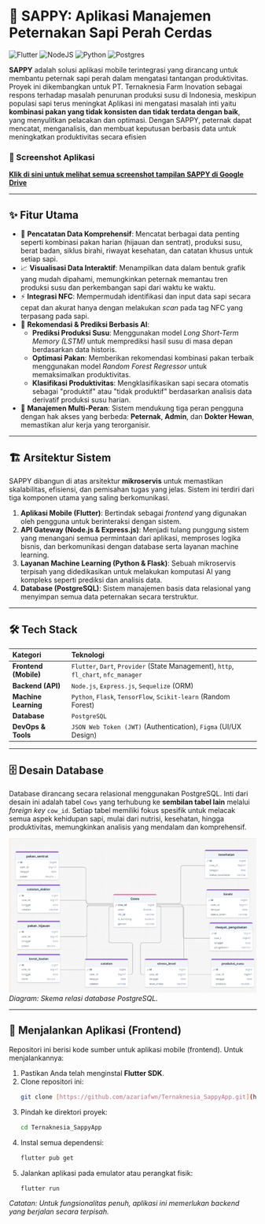 # 🐄 SAPPY: Aplikasi Manajemen Peternakan Sapi Perah Cerdas

![Flutter](https://img.shields.io/badge/Flutter-%2302569B.svg?style=for-the-badge&logo=Flutter&logoColor=white) ![NodeJS](https://img.shields.io/badge/node.js-6DA55F?style=for-the-badge&logo=node.js&logoColor=white) ![Python](https://img.shields.io/badge/python-3670A0?style=for-the-badge&logo=python&logoColor=white) ![Postgres](https://img.shields.io/badge/postgres-%23316192.svg?style=for-the-badge&logo=postgresql&logoColor=white)

**SAPPY** adalah solusi aplikasi mobile terintegrasi yang dirancang untuk membantu peternak sapi perah dalam mengatasi tantangan produktivitas. Proyek ini dikembangkan untuk PT. Ternaknesia Farm Inovation sebagai respons terhadap masalah penurunan produksi susu di Indonesia, meskipun populasi sapi terus meningkat
Aplikasi ini mengatasi masalah inti yaitu **kombinasi pakan yang tidak konsisten dan tidak terdata dengan baik**, yang menyulitkan pelacakan dan optimasi. Dengan SAPPY, peternak dapat mencatat, menganalisis, dan membuat keputusan berbasis data untuk meningkatkan produktivitas secara efisien

### 📸 Screenshot Aplikasi
**[Klik di sini untuk melihat semua screenshot tampilan SAPPY di Google Drive](https://drive.google.com/drive/folders/1jNvKQG37QSaG-i31tW7tiEuSXNqcjif3?usp=sharing)**

---

## ✨ Fitur Utama

* 📱 **Pencatatan Data Komprehensif**: Mencatat berbagai data penting seperti kombinasi pakan harian (hijauan dan sentrat), produksi susu, berat badan, siklus birahi, riwayat kesehatan, dan catatan khusus untuk setiap sapi.
* 📈 **Visualisasi Data Interaktif**: Menampilkan data dalam bentuk grafik yang mudah dipahami, memungkinkan peternak memantau tren produksi susu dan perkembangan sapi dari waktu ke waktu.
* ⚡ **Integrasi NFC**: Mempermudah identifikasi dan input data sapi secara cepat dan akurat hanya dengan melakukan *scan* pada tag NFC yang terpasang pada sapi.
* 🧠 **Rekomendasi & Prediksi Berbasis AI**:
    * **Prediksi Produksi Susu**: Menggunakan model *Long Short-Term Memory (LSTM)* untuk memprediksi hasil susu di masa depan berdasarkan data historis.
    * **Optimasi Pakan**: Memberikan rekomendasi kombinasi pakan terbaik menggunakan model *Random Forest Regressor* untuk memaksimalkan produktivitas.
    * **Klasifikasi Produktivitas**: Mengklasifikasikan sapi secara otomatis sebagai "produktif" atau "tidak produktif" berdasarkan analisis data derivatif produksi susu harian.
* 👥 **Manajemen Multi-Peran**: Sistem mendukung tiga peran pengguna dengan hak akses yang berbeda: **Peternak**, **Admin**, dan **Dokter Hewan**, memastikan alur kerja yang terorganisir.

---

## 🏗️ Arsitektur Sistem

SAPPY dibangun di atas arsitektur **mikroservis** untuk memastikan skalabilitas, efisiensi, dan pemisahan tugas yang jelas. Sistem ini terdiri dari tiga komponen utama yang saling berkomunikasi.

1.  **Aplikasi Mobile (Flutter)**: Bertindak sebagai *frontend* yang digunakan oleh pengguna untuk berinteraksi dengan sistem.
2.  **API Gateway (Node.js & Express.js)**: Menjadi tulang punggung sistem yang menangani semua permintaan dari aplikasi, memproses logika bisnis, dan berkomunikasi dengan database serta layanan machine learning.
3.  **Layanan Machine Learning (Python & Flask)**: Sebuah mikroservis terpisah yang didedikasikan untuk melakukan komputasi AI yang kompleks seperti prediksi dan analisis data.
4.  **Database (PostgreSQL)**: Sistem manajemen basis data relasional yang menyimpan semua data peternakan secara terstruktur.

---

## 🛠️ Tech Stack

| Kategori | Teknologi |
| :--- | :--- |
| **Frontend (Mobile)** | `Flutter`, `Dart`, `Provider` (State Management), `http`, `fl_chart`, `nfc_manager` |
| **Backend (API)** | `Node.js`, `Express.js`, `Sequelize` (ORM) |
| **Machine Learning** | `Python`, `Flask`, `TensorFlow`, `Scikit-learn` (Random Forest) |
| **Database** | `PostgreSQL` |
| **DevOps & Tools** | `JSON Web Token (JWT)` (Authentication), `Figma` (UI/UX Design) |

---

## 🗄️ Desain Database

Database dirancang secara relasional menggunakan PostgreSQL. Inti dari desain ini adalah tabel `Cows` yang terhubung ke **sembilan tabel lain** melalui *foreign key* `cow_id`. Setiap tabel memiliki fokus spesifik untuk melacak semua aspek kehidupan sapi, mulai dari nutrisi, kesehatan, hingga produktivitas, memungkinkan analisis yang mendalam dan komprehensif.


![Desain Database SAPPY](table-relasi.png)
*Diagram: Skema relasi database PostgreSQL.*

---

## 🚀 Menjalankan Aplikasi (Frontend)

Repositori ini berisi kode sumber untuk aplikasi mobile (frontend). Untuk menjalankannya:

1.  Pastikan Anda telah menginstal **Flutter SDK**.
2.  Clone repositori ini:
    ```bash
    git clone [https://github.com/azariafwn/Ternaknesia_SappyApp.git](https://github.com/azariafwn/Ternaknesia_SappyApp.git)
    ```
3.  Pindah ke direktori proyek:
    ```bash
    cd Ternaknesia_SappyApp
    ```
4.  Instal semua dependensi:
    ```bash
    flutter pub get
    ```
5.  Jalankan aplikasi pada emulator atau perangkat fisik:
    ```bash
    flutter run
    ```
*Catatan: Untuk fungsionalitas penuh, aplikasi ini memerlukan backend yang berjalan secara terpisah.*

